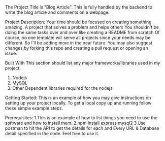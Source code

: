 The Project Title is "Blog Article". This is fully handled by the backend to write the blog article and comments on a webpage.

Project Description:
Your time should be focused on creating something amazing. A project that solves a problem and helps others
You shouldn't be doing the same tasks over and over like creating a README from scratch
Of course, no one template will serve all projects since your needs may be different. So I'll be adding more in the near future. You may also suggest changes by forking this repo and creating a pull request or opening an issue.

Built With
This section should list any major frameworks/libraries used in my project. 
1. Nodejs
2. MySQL
3. Other Dependent libraries required for the nodejs

Getting Started: 
This is an example of how you may give instructions on setting up your project locally. To get a local copy up and running follow these simple example steps.

Prerequisites:
1.This is an example of how to list things you need to use the software and how to install them.
2.npm install express mysql2
3.Use postman to hit the API to get the details for each and Every URL & Database detail specified in the code. Feel free to use it.
